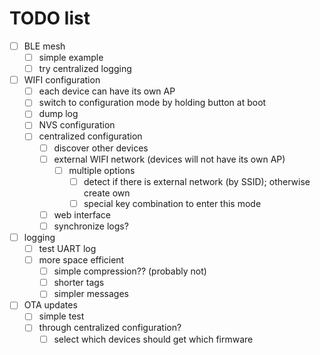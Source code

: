 # TODO list
 - [ ] BLE mesh
   - [ ] simple example
   - [ ] try centralized logging
 - [ ] WIFI configuration
   - [ ] each device can have its own AP
   - [ ] switch to configuration mode by holding button at boot
   - [ ] dump log
   - [ ] NVS configuration
   - [ ] centralized configuration
     - [ ] discover other devices
     - [ ] external WIFI network (devices will not have its own AP)
       - [ ] multiple options
         - [ ] detect if there is external network (by SSID); otherwise create own
         - [ ] special key combination to enter this mode
     - [ ] web interface
     - [ ] synchronize logs?
 - [ ] logging
   - [ ] test UART log
   - [ ] more space efficient
     - [ ] simple compression?? (probably not)
     - [ ] shorter tags
     - [ ] simpler messages
 - [ ] OTA updates
   - [ ] simple test
   - [ ] through centralized configuration?
     - [ ] select which devices should get which firmware